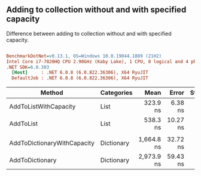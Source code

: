 ﻿## Adding to collection without and with specified capacity

Difference between adding to collection without and with specified capacity.

``` ini

BenchmarkDotNet=v0.13.1, OS=Windows 10.0.19044.1889 (21H2)
Intel Core i7-7820HQ CPU 2.90GHz (Kaby Lake), 1 CPU, 8 logical and 4 physical cores
.NET SDK=6.0.303
  [Host]     : .NET 6.0.8 (6.0.822.36306), X64 RyuJIT
  DefaultJob : .NET 6.0.8 (6.0.822.36306), X64 RyuJIT


```
|                      Method | Categories |       Mean |    Error |   StdDev | Ratio | RatioSD |  Gen 0 | Allocated |
|---------------------------- |----------- |-----------:|---------:|---------:|------:|--------:|-------:|----------:|
|       AddToListWithCapacity |       List |   323.9 ns |  6.38 ns |  6.26 ns |  0.60 |    0.03 | 0.1354 |     568 B |
|                   AddToList |       List |   538.3 ns | 10.27 ns | 17.15 ns |  1.00 |    0.00 | 0.2823 |   1,184 B |
|                             |            |            |          |          |       |         |        |           |
| AddToDictionaryWithCapacity | Dictionary | 1,664.8 ns | 32.72 ns | 33.60 ns |  0.56 |    0.02 | 0.6561 |   2,752 B |
|             AddToDictionary | Dictionary | 2,973.9 ns | 59.43 ns | 70.74 ns |  1.00 |    0.00 | 1.7662 |   7,392 B |

